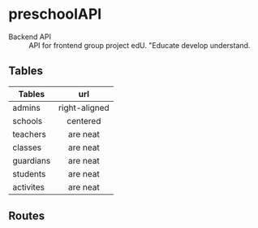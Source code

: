 preschoolAPI
======
<dl>
  <dt>Backend API</dt>
  <dd>API for frontend group project edU. "Educate develop understand.</dd>
</dl>

Tables
------
| Tables        | url           | 
| ------------- |:-------------:|
| admins     | right-aligned | 
| schools      | centered      | 
| teachers | are neat      | 
| classes | are neat      |
| guardians | are neat      |
| students | are neat      | 
| activites | are neat      | 


Routes
------

